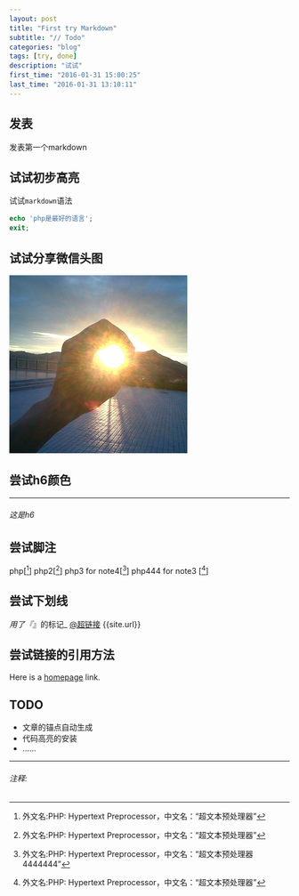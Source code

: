 ```yaml
---
layout: post
title: "First try Markdown"
subtitle: "// Todo"
categories: "blog"
tags: [try, done]
description: "试试"
first_time: "2016-01-31 15:00:25"
last_time: "2016-01-31 13:10:11"
---
```


## 发表
发表第一个markdown

## 试试初步高亮

试试`markdown`语法

```php
echo 'php是最好的语言';
exit;
```

## 试试分享微信头图

![wx题图](/img/wx_share_default.jpg "wxshare")

## 尝试h6颜色
---

###### 这是h6

## 尝试脚注

php[[^1]]
php2[[^note2]]
php3 for note4[[^note4]]
php444 for note3 [[^note3]]

## 尝试下划线

_用了『_』的标记_
[@超链接](http://bluebiu.com)
{{site.url}}

## 尝试链接的引用方法
Here is a [homepage][link1] link.

## TODO
* 文章的锚点自动生成
* 代码高亮的安装
* ……

---

###### 注释:
[^1]: 外文名:PHP: Hypertext Preprocessor，中文名：“超文本预处理器”
[^note2]: 外文名:PHP: Hypertext Preprocessor，中文名：“超文本预处理器”
[^note4]: 外文名:PHP: Hypertext Preprocessor，中文名：“超文本预处理器4444444”
[^note3]: 外文名:PHP: Hypertext Preprocessor，中文名：“超文本预处理器”

[link1]: http://bluebiu.com "biubiu's blog"